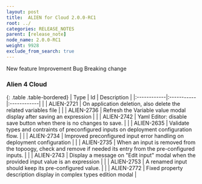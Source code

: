 ```yaml
---
layout: post
title:  ALIEN for Cloud 2.0.0-RC1
root: ../
categories: RELEASE_NOTES
parent: [release_note]
node_name: 2.0.0-RC1
weight: 9928
exclude_from_search: true
---
```



<i class="fa fa-plus text-success"></i> New feature <i class="fa fa-level-up text-primary"></i> Improvement  <i class="fa fa-bug text-danger"></i> Bug <i class="fa fa-exclamation-triangle text-warning"></i> Breaking change


### Alien 4 Cloud


  {: .table .table-bordered}
  | Type        | Id         | Description |
  |:------------|:-----------|:------------|
  |  <i class="fa fa-level-up text-primary"></i> | ALIEN-2721 | On application deletion, also delete the related variables file  |
  |  <i class="fa fa-level-up text-primary"></i> | ALIEN-2736 | Refresh the Variable value modal display after saving an expression  |
  |  <i class="fa fa-level-up text-primary"></i> | ALIEN-2742 | Yaml Editor: disable save button when there is no changes to save.  |
  |  <i class="fa fa-bug text-danger"></i> | ALIEN-2635 | Validate types and contraints of preconfigured inputs on deployment configuration flow.  |
  |  <i class="fa fa-bug text-danger"></i> | ALIEN-2734 | Improved preconfigured input error handling on deployment configuration  |
  |  <i class="fa fa-bug text-danger"></i> | ALIEN-2735 | When an input is removed from the topoogy, check and remove if needed its entry from the pre-configured inputs.  |
  |  <i class="fa fa-bug text-danger"></i> | ALIEN-2743 | Display a message on "Edit input" modal when the provided input value is an expression  |
  |  <i class="fa fa-bug text-danger"></i> | ALIEN-2753 | A renamed input should keep its pre-configured value.  |
  |  <i class="fa fa-bug text-danger"></i> | ALIEN-2772 | Fixed property description display in complex types edition modal  |
  

